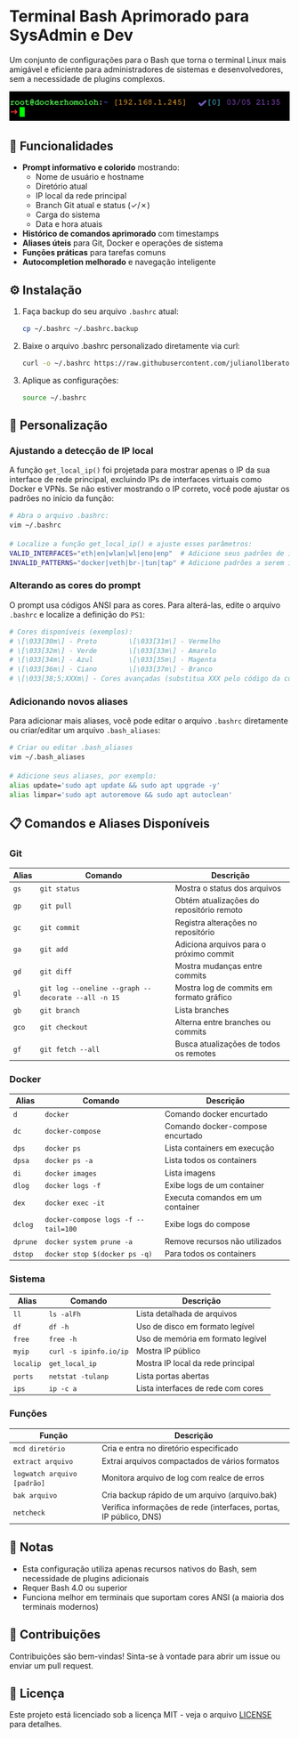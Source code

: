 # Terminal Bash Aprimorado para SysAdmin e Dev

Um conjunto de configurações para o Bash que torna o terminal Linux mais amigável e eficiente para administradores de sistemas e desenvolvedores, sem a necessidade de plugins complexos.

![Exemplo do Terminal](screenshot/terminal1.png)

## 🚀 Funcionalidades

- **Prompt informativo e colorido** mostrando:
  - Nome de usuário e hostname
  - Diretório atual
  - IP local da rede principal
  - Branch Git atual e status (✓/✗)
  - Carga do sistema
  - Data e hora atuais
- **Histórico de comandos aprimorado** com timestamps
- **Aliases úteis** para Git, Docker e operações de sistema
- **Funções práticas** para tarefas comuns
- **Autocompletion melhorado** e navegação inteligente

## ⚙️ Instalação

1. Faça backup do seu arquivo `.bashrc` atual:
   ```bash
   cp ~/.bashrc ~/.bashrc.backup
   ```

2. Baixe o arquivo .bashrc personalizado diretamente via curl:
   ```bash
   curl -o ~/.bashrc https://raw.githubusercontent.com/julianol1berato/terminal-9level/main/.bashrc
   ```

3. Aplique as configurações:
   ```bash
   source ~/.bashrc
   ```

## 🔧 Personalização

### Ajustando a detecção de IP local

A função `get_local_ip()` foi projetada para mostrar apenas o IP da sua interface de rede principal, excluindo IPs de interfaces virtuais como Docker e VPNs. Se não estiver mostrando o IP correto, você pode ajustar os padrões no início da função:

```bash
# Abra o arquivo .bashrc:
vim ~/.bashrc

# Localize a função get_local_ip() e ajuste esses parâmetros:
VALID_INTERFACES="eth|en|wlan|wl|eno|enp"  # Adicione seus padrões de interfaces válidas
INVALID_PATTERNS="docker|veth|br-|tun|tap" # Adicione padrões a serem ignorados
```

### Alterando as cores do prompt

O prompt usa códigos ANSI para as cores. Para alterá-las, edite o arquivo `.bashrc` e localize a definição do `PS1`:

```bash
# Cores disponíveis (exemplos):
# \[\033[30m\] - Preto        \[\033[31m\] - Vermelho
# \[\033[32m\] - Verde        \[\033[33m\] - Amarelo
# \[\033[34m\] - Azul         \[\033[35m\] - Magenta
# \[\033[36m\] - Ciano        \[\033[37m\] - Branco
# \[\033[38;5;XXXm\] - Cores avançadas (substitua XXX pelo código da cor, 0-255)
```

### Adicionando novos aliases

Para adicionar mais aliases, você pode editar o arquivo `.bashrc` diretamente ou criar/editar um arquivo `.bash_aliases`:

```bash
# Criar ou editar .bash_aliases
vim ~/.bash_aliases

# Adicione seus aliases, por exemplo:
alias update='sudo apt update && sudo apt upgrade -y'
alias limpar='sudo apt autoremove && sudo apt autoclean'
```

## 📋 Comandos e Aliases Disponíveis

### Git

| Alias | Comando | Descrição |
|-------|---------|-----------|
| `gs`  | `git status` | Mostra o status dos arquivos |
| `gp`  | `git pull` | Obtém atualizações do repositório remoto |
| `gc`  | `git commit` | Registra alterações no repositório |
| `ga`  | `git add` | Adiciona arquivos para o próximo commit |
| `gd`  | `git diff` | Mostra mudanças entre commits |
| `gl`  | `git log --oneline --graph --decorate --all -n 15` | Mostra log de commits em formato gráfico |
| `gb`  | `git branch` | Lista branches |
| `gco` | `git checkout` | Alterna entre branches ou commits |
| `gf`  | `git fetch --all` | Busca atualizações de todos os remotes |

### Docker

| Alias | Comando | Descrição |
|-------|---------|-----------|
| `d`   | `docker` | Comando docker encurtado |
| `dc`  | `docker-compose` | Comando docker-compose encurtado |
| `dps` | `docker ps` | Lista containers em execução |
| `dpsa`| `docker ps -a` | Lista todos os containers |
| `di`  | `docker images` | Lista imagens |
| `dlog`| `docker logs -f` | Exibe logs de um container |
| `dex` | `docker exec -it` | Executa comandos em um container |
| `dclog` | `docker-compose logs -f --tail=100` | Exibe logs do compose |
| `dprune` | `docker system prune -a` | Remove recursos não utilizados |
| `dstop` | `docker stop $(docker ps -q)` | Para todos os containers |

### Sistema

| Alias | Comando | Descrição |
|-------|---------|-----------|
| `ll`  | `ls -alFh` | Lista detalhada de arquivos |
| `df`  | `df -h` | Uso de disco em formato legível |
| `free`| `free -h` | Uso de memória em formato legível |
| `myip`| `curl -s ipinfo.io/ip` | Mostra IP público |
| `localip` | `get_local_ip` | Mostra IP local da rede principal |
| `ports` | `netstat -tulanp` | Lista portas abertas |
| `ips` | `ip -c a` | Lista interfaces de rede com cores |

### Funções

| Função | Descrição |
|--------|-----------|
| `mcd diretório` | Cria e entra no diretório especificado |
| `extract arquivo` | Extrai arquivos compactados de vários formatos |
| `logwatch arquivo [padrão]` | Monitora arquivo de log com realce de erros |
| `bak arquivo` | Cria backup rápido de um arquivo (arquivo.bak) |
| `netcheck` | Verifica informações de rede (interfaces, portas, IP público, DNS) |

## 📝 Notas

- Esta configuração utiliza apenas recursos nativos do Bash, sem necessidade de plugins adicionais
- Requer Bash 4.0 ou superior
- Funciona melhor em terminais que suportam cores ANSI (a maioria dos terminais modernos)

## 🤝 Contribuições

Contribuições são bem-vindas! Sinta-se à vontade para abrir um issue ou enviar um pull request.

## 📜 Licença

Este projeto está licenciado sob a licença MIT - veja o arquivo [LICENSE](LICENSE.md) para detalhes.
